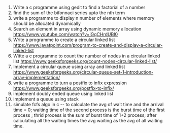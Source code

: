 1. Write a c programme using gedit to find a factorial of a number
2. find the sum of the bifonnaci series upto the nth term
3. write a programme to display n number of elements where memory should be allocated dynamically
4. Search an element in array using dynamic memory allocation https://www.youtube.com/watch?v=iGqCHrdUBI0
5. Write a programme to create a circular linked list https://www.javatpoint.com/program-to-create-and-display-a-circular-linked-list
6. Witte a c programme to count the number of nodes in a circular linked list https://www.geeksforgeeks.org/count-nodes-circular-linked-list/
7. Implement a circular queue using array and linked list https://www.geeksforgeeks.org/circular-queue-set-1-introduction-array-implementation/
8. write a programme to turn a postfix to infix expression https://www.geeksforgeeks.org/postfix-to-infix/
9. implement doubly ended queue using linked list
10. implement a queue using stack
11. simulate fcfs algo in c -- to calculate the avg of wait time and the arrival time = 0;
waiting time of the second process is the burst time of the first process ;
thrid process is the sum of burst time of 1+2 process;
after calculating all the waiting times the avg waiting as the avg of all waiting time.